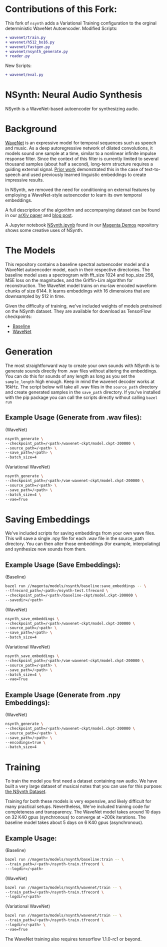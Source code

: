 
# Contributions of this Fork:
This fork of ```nsynth``` adds a Variational Training configuration to the orginal deterministic WaveNet Autoencoder.
Modified Scripts:
```diff
+ wavenet/train.py
+ wavenet/h512_bo16.py
+ wavenet/fastgen.py
+ wavenet/nsynth_generate.py
+ reader.py
```
New Scripts:
```diff
+ wavenet/eval.py
```
# NSynth: Neural Audio Synthesis

NSynth is a WaveNet-based autoencoder for synthesizing audio.

# Background

[WaveNet][wavenet-blog] is an expressive model for temporal sequences such as
speech and music. As a deep autoregressive network of dilated convolutions, it
models sound one sample at a time, similar to a nonlinear infinite impulse
response filter. Since the context of this filter is currently limited to
several thousand samples (about half a second), long-term structure requires a
guiding external signal. [Prior work][wavenet-paper] demonstrated this in the
case of text-to-speech and used previously learned linguistic embeddings to
create impressive results.

In NSynth, we removed the need for conditioning on external features by
employing a WaveNet-style autoencoder to learn its own temporal embeddings.

A full description of the algorithm and accompanying dataset can be found in our
[arXiv paper][arXiv] and [blog post][blog].

A Jupyter notebook [NSynth.ipynb](https://github.com/tensorflow/magenta-demos/blob/master/jupyter-notebooks/NSynth.ipynb)
found in our [Magenta Demos](https://github.com/tensorflow/magenta-demos) repository shows some creative uses of NSynth.

# The Models

This repository contains a baseline spectral autoencoder model and a WaveNet autoencoder model, each in their respective directories. The baseline model uses a spectrogram with fft_size 1024 and hop_size 256, MSE loss on the magnitudes, and the Griffin-Lim algorithm for reconstruction. The WaveNet model trains on mu-law encoded waveform chunks of size 6144. It learns embeddings with 16 dimensions that are downsampled by 512 in time.

Given the difficulty of training, we've included weights of models pretrained on the NSynth dataset. They are available for download as TensorFlow checkpoints:

* [Baseline][baseline-ckpt]
* [WaveNet][wavenet-ckpt]

# Generation

The most straightforward way to create your own sounds with NSynth is to
generate sounds directly from .wav files without altering the embeddings. You
can do this for sounds of any length as long as you set the `sample_length` high
enough. Keep in mind the wavenet decoder works at 16kHz. The script below will
take all .wav files in the `source_path` directory and create generated samples in the
`save_path` directory. If you've installed with the pip package you can call the scripts directly without calling `bazel run`

Example Usage (Generate from .wav files):
-------

(WaveNet)
```bash
nsynth_generate \
--checkpoint_path=/<path>/wavenet-ckpt/model.ckpt-200000 \
--source_path=/<path> \
--save_path=/<path> \
--batch_size=4
```
(Variational WaveNet)
```bash
nsynth_generate \
--checkpoint_path=/<path>/vae-wavenet-ckpt/model.ckpt-200000 \
--source_path=/<path> \
--save_path=/<path> \
--batch_size=4 \
--vae=True
```

# Saving Embeddings

We've included scripts for saving embeddings from your own wave files. This will
save a single .npy file for each .wav file in the source_path directory. You can
then alter those embeddings (for example, interpolating) and synthesize new sounds from them.

Example Usage (Save Embeddings):
-------

(Baseline)
```bash
bazel run //magenta/models/nsynth/baseline:save_embeddings -- \
--tfrecord_path=/<path>/nsynth-test.tfrecord \
--checkpoint_path=/<path>/baseline-ckpt/model.ckpt-200000 \
--savedir=/<path>
```

(WaveNet)
```bash
nsynth_save_embeddings \
--checkpoint_path=/<path>/wavenet-ckpt/model.ckpt-200000 \
--source_path=/<path> \
--save_path=/<path> \
--batch_size=4
```

(Variational WaveNet)
```bash
nsynth_save_embeddings \
--checkpoint_path=/<path>/vae-wavenet-ckpt/model.ckpt-200000 \
--source_path=/<path> \
--save_path=/<path> \
--batch_size=4 \
--vae=True
```

Example Usage (Generate from .npy Embeddings):
-------

(WaveNet)
```bash
nsynth_generate \
--checkpoint_path=/<path>/wavenet-ckpt/model.ckpt-200000 \
--source_path=/<path> \
--save_path=/<path> \
--encodings=true \
--batch_size=4
```



# Training

To train the model you first need a dataset containing raw audio. We have built
a very large dataset of musical notes that you can use for this purpose:
[the NSynth Dataset][dataset].

Training for both these models is very expensive, and likely difficult for many practical setups. Nevertheless, We've included training code for completeness and transparency. The WaveNet model takes around 10 days on 32 K40 gpus (synchronous) to converge at ~200k iterations. The baseline model takes about 5 days on 6 K40 gpus (asynchronous).

Example Usage:
-------

(Baseline)
```bash
bazel run //magenta/models/nsynth/baseline:train -- \
--train_path=/<path>/nsynth-train.tfrecord \
---logdir=/<path>
```

(WaveNet)
```bash
bazel run //magenta/models/nsynth/wavenet/train -- \
--train_path=/<path>/nsynth-train.tfrecord \
--logdir=/<path>
```

(Variational WaveNet)
```bash
bazel run //magenta/models/nsynth/wavenet/train -- \
--train_path=/<path>/nsynth-train.tfrecord \
--logdir=/<path> \
--vae=True
```

The WaveNet training also requires tensorflow 1.1.0-rc1 or beyond.

[arXiv]: https://arxiv.org/abs/1704.01279
[baseline-ckpt]:http://download.magenta.tensorflow.org/models/nsynth/baseline-ckpt.tar
[blog]: https://magenta.tensorflow.org/nsynth
[dataset]: https://magenta.tensorflow.org/datasets/nsynth
[wavenet-blog]:https://deepmind.com/blog/wavenet-generative-model-raw-audio/
[wavenet-paper]:https://arxiv.org/abs/1609.03499
[wavenet-ckpt]:http://download.magenta.tensorflow.org/models/nsynth/wavenet-ckpt.tar
